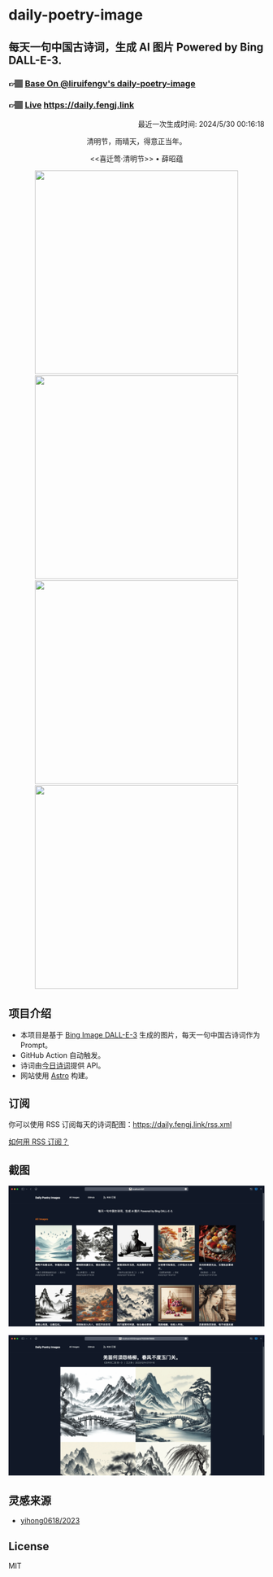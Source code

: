 
# daily-poetry-image

## 每天一句中国古诗词，生成 AI 图片 Powered by Bing DALL-E-3.

### 👉🏽 [Base On @liruifengv's daily-poetry-image](https://github.com/liruifengv/daily-poetry-image)

### 👉🏽 [Live](https://daily.fengj.link) https://daily.fengj.link

<p align="right">
  最近一次生成时间: 2024/5/30 00:16:18
</p>
<p align="center">
清明节，雨晴天，得意正当年。
</p>
<p align="center">
<<喜迁莺·清明节>> • 薛昭蕴
</p>
<p align="center">
<img src="https://tse2.mm.bing.net/th/id/OIG2.MuPp1CHyo3vdYqPkdnEw" height="400" width="400" />
<img src="https://tse3.mm.bing.net/th/id/OIG2.v4lu31bmMBGUOlO9aOat" height="400" width="400" />
<img src="https://tse4.mm.bing.net/th/id/OIG2.taec_KLowW22ex6RFB3p" height="400" width="400" />
<img src="https://tse2.mm.bing.net/th/id/OIG2.K1xUT7F1kkpnVwUuzUWr" height="400" width="400" />
</p>

## 项目介绍

-   本项目是基于 [Bing Image DALL-E-3](https://www.bing.com/images/create) 生成的图片，每天一句中国古诗词作为 Prompt。
-   GitHub Action 自动触发。
-   诗词由[今日诗词](https://www.jinrishici.com/)提供 API。
-   网站使用 [Astro](https://astro.build) 构建。

## 订阅

你可以使用 RSS 订阅每天的诗词配图：https://daily.fengj.link/rss.xml

[如何用 RSS 订阅？](https://zhuanlan.zhihu.com/p/55026716)

## 截图

![图片列表](./screenshots/Snipaste_2023-12-28_21-00-26.png)

![图片详情](./screenshots/Snipaste_2023-12-28_21-00-53.png)

## 灵感来源

-   [yihong0618/2023](https://github.com/yihong0618/2023)

## License

MIT
